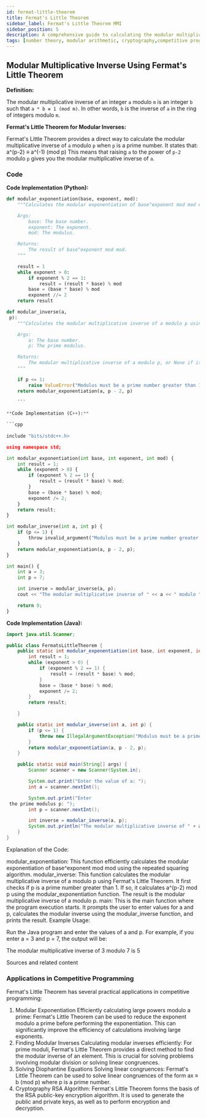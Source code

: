 ```yaml
---
id: fermat-little-theorem
title: Fermat's Little Theorem
sidebar_label: Fermat's Little Theorem MMI
sidebar_position: 5
description: A comprehensive guide to calculating the modular multiplicative inverse using Fermat's Little Theorem.
tags: [number theory, modular arithmetic, cryptography,competitive progrmaing]
---
```


## Modular Multiplicative Inverse Using Fermat's Little Theorem

**Definition:**

The modular multiplicative inverse of an integer `a` modulo `m` is an integer `b` such that `a * b ≡ 1 (mod m)`. In other words, `b` is the inverse of `a` in the ring of integers modulo `m`.

**Fermat's Little Theorem for Modular Inverses:**

Fermat's Little Theorem provides a direct way to calculate the modular multiplicative inverse of `a` modulo `p` when `p` is a prime number. It states that:
a^(p-2) ≡ a^(-1) (mod p)
This means that raising `a` to the power of `p-2` modulo `p` gives you the modular multiplicative inverse of `a`.
<!-- 
### Remember
(A/B)%mod != ((A%mod)/(B%mod))%mod why ? do experiments :) -->

### Code
**Code Implementation (Python):**

```python
def modular_exponentiation(base, exponent, mod):
    """Calculates the modular exponentiation of base^exponent mod mod efficiently.

    Args:
        base: The base number.
        exponent: The exponent.
        mod: The modulus.

    Returns:
        The result of base^exponent mod mod.
    """

    result = 1
    while exponent > 0:
        if exponent % 2 == 1:
            result = (result * base) % mod
        base = (base * base) % mod
        exponent //= 2
    return result

def modular_inverse(a,   
 p):
    """Calculates the modular multiplicative inverse of a modulo p using Fermat's Little Theorem.in O(logn)

    Args:
        a: The base number.
        p: The prime modulus.

    Returns:
        The modular multiplicative inverse of a modulo p, or None if it doesn't exist.
    """

    if p <= 1:
        raise ValueError("Modulus must be a prime number greater than 1.")
    return modular_exponentiation(a, p - 2, p)
    
    ```

**Code Implementation (C++):**

```cpp
 
include "bits/stdc++.h>

using namespace std;

int modular_exponentiation(int base, int exponent, int mod) {
    int result = 1;
    while (exponent > 0) {
        if (exponent % 2 == 1) {
            result = (result * base) % mod;
        }
        base = (base * base) % mod;
        exponent /= 2;
    }
    return result;
}

int modular_inverse(int a, int p) {
    if (p <= 1) {
        throw invalid_argument("Modulus must be a prime number greater than 1.");
    }
    return modular_exponentiation(a, p - 2, p);
}

int main() {
    int a = 3;
    int p = 7;

    int inverse = modular_inverse(a, p);
    cout << "The modular multiplicative inverse of " << a << " modulo " << p << " is " << inverse << endl;

    return 0;
}
```
**Code Implementation (Java):**

```java
import java.util.Scanner;

public class FermatsLittleTheorem {
    public static int modular_exponentiation(int base, int exponent, int mod) {
        int result = 1;
        while (exponent > 0) {
            if (exponent % 2 == 1) {
                result = (result * base) % mod;
            }
            base = (base * base) % mod;
            exponent /= 2;
        }
        return result;   

    }

    public static int modular_inverse(int a, int p) {
        if (p <= 1) {
            throw new IllegalArgumentException("Modulus must be a prime number greater than 1.");
        }
        return modular_exponentiation(a, p - 2, p);
    }

    public static void main(String[] args) {
        Scanner scanner = new Scanner(System.in);

        System.out.print("Enter the value of a: ");
        int a = scanner.nextInt();

        System.out.print("Enter   
 the prime modulus p: ");
        int p = scanner.nextInt();

        int inverse = modular_inverse(a, p);
        System.out.println("The modular multiplicative inverse of " + a + " modulo " + p + " is " + inverse);
    }
}
```
Explanation of the Code:

modular_exponentiation: This function efficiently calculates the modular exponentiation of base^exponent mod mod using the repeated squaring algorithm.
modular_inverse: This function calculates the modular multiplicative inverse of a modulo p using Fermat's Little Theorem.
It first checks if p is a prime number greater than 1.
If so, it calculates a^(p-2) mod p using the modular_exponentiation function.
The result is the modular multiplicative inverse of a modulo p.
main: This is the main function where the program execution starts. It prompts the user to enter values for a and p, calculates the modular inverse using the modular_inverse function, and prints the result.
Example Usage:

Run the Java program and enter the values of a and p. For example, if you enter a = 3 and p = 7, the output will be:

The modular multiplicative inverse of 3 modulo 7 is 5

Sources and related content



### Applications in Competitive Programming
Fermat's Little Theorem has several practical applications in competitive programming:

1. Modular Exponentiation
Efficiently calculating large powers modulo a prime: Fermat's Little Theorem can be used to reduce the exponent modulo a prime before performing the exponentiation. This can significantly improve the efficiency of calculations involving large exponents.
2. Finding Modular Inverses
Calculating modular inverses efficiently: For prime moduli, Fermat's Little Theorem provides a direct method to find the modular inverse of an element. This is crucial for solving problems involving modular division or solving linear congruences.
3. Solving Diophantine Equations
Solving linear congruences: Fermat's Little Theorem can be used to solve linear congruences of the form ax ≡ b (mod p) where p is a prime number.
4. Cryptography
RSA Algorithm: Fermat's Little Theorem forms the basis of the RSA public-key encryption algorithm. It is used to generate the public and private keys, as well as to perform encryption and decryption.

